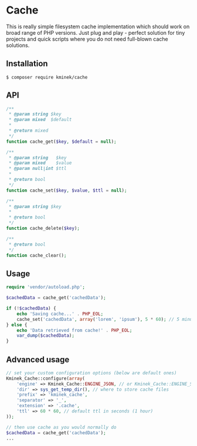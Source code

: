 # Cache

This is really simple filesystem cache implementation which should work on
broad range of PHP versions. Just plug and play - perfect solution for
tiny projects and quick scripts where you do not need full-blown cache
solutions.

## Installation

```
$ composer require kminek/cache
```

## API

```php
/**
 * @param string $key
 * @param mixed  $default
 *
 * @return mixed
 */
function cache_get($key, $default = null);

/**
 * @param string   $key
 * @param mixed    $value
 * @param null|int $ttl
 *
 * @return bool
 */
function cache_set($key, $value, $ttl = null);

/**
 * @param string $key
 *
 * @return bool
 */
function cache_delete($key);

/**
 * @return bool
 */
function cache_clear();
```

## Usage

```php
require 'vendor/autoload.php';

$cachedData = cache_get('cachedData');

if (!$cachedData) {
    echo 'Saving cache...' . PHP_EOL;
    cache_set('cachedData', array('lorem', 'ipsum'), 5 * 60); // 5 minutes
} else {
    echo 'Data retrieved from cache!' . PHP_EOL;
    var_dump($cachedData);
}
```

## Advanced usage

```php
// set your custom configuration options (below are default ones)
Kminek_Cache::configure(array(
    'engine' => Kminek_Cache::ENGINE_JSON, // or Kminek_Cache::ENGINE_SERIALIZE or Kminek_Cache::ENGINE_VAR_EXPORT
    'dir' => sys_get_temp_dir(), // where to store cache files
    'prefix' => 'kminek_cache',
    'separator' => '_',
    'extension' => '.cache',
    'ttl' => 60 * 60, // default ttl in seconds (1 hour)
));

// then use cache as you would normally do
$cachedData = cache_get('cachedData');
...
```
